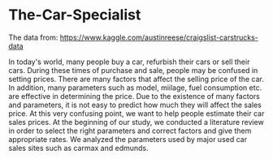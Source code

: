 # The-Car-Specialist

The data from:  https://www.kaggle.com/austinreese/craigslist-carstrucks-data

In today's world, many people buy a car, refurbish their cars or sell their cars. During these times of purchase and sale, people may be confused in setting prices. There are many factors that affect the selling price of the car. In addition, many parameters such as model, miilage, fuel consumption etc. are effective in determining the price. Due to the existence of many factors and parameters, it is not easy to predict how much they will affect the sales price. At this very confusing point, we want to help people estimate their car sales prices. At the beginning of our study, we conducted a literature review in order to select the right parameters and correct factors and give them appropriate rates. We analyzed the parameters used by major used car sales sites such as carmax and edmunds.
